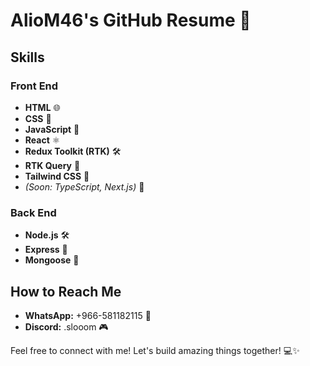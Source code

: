 # AlioM46's GitHub Resume 🚀

## Skills

### Front End
- **HTML** 🌐
- **CSS** 🎨
- **JavaScript** 🚀
- **React** ⚛️
- **Redux Toolkit (RTK)** 🛠️
- **RTK Query** 🔄
- **Tailwind CSS** 🌈
- *(Soon: TypeScript, Next.js)* 🚧

### Back End
- **Node.js** 🛠️
- **Express** 🚀
- **Mongoose** 🍃

## How to Reach Me

- **WhatsApp:** +966-581182115 📱
- **Discord:** .slooom 🎮

Feel free to connect with me! Let's build amazing things together! 💻✨
